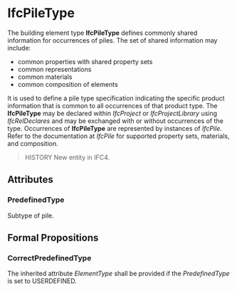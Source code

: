 # IfcPileType

The building element type **IfcPileType** defines commonly shared information for occurrences of piles. The set of shared information may include:

* common properties with shared property sets
* common representations
* common materials
* common composition of elements

It is used to define a pile type specification indicating the specific product information that is common to all occurrences of that product type. The **IfcPileType** may be declared within _IfcProject_ or _IfcProjectLibrary_ using _IfcRelDeclares_ and may be exchanged with or without occurrences of the type. Occurrences of **IfcPileType** are represented by instances of _IfcPile_. Refer to the documentation at _IfcPile_ for supported property sets, materials, and composition.

> HISTORY  New entity in IFC4.

## Attributes

### PredefinedType
Subtype of pile.

## Formal Propositions

### CorrectPredefinedType
The inherited attribute _ElementType_ shall be provided if the _PredefinedType_ is set to USERDEFINED.
